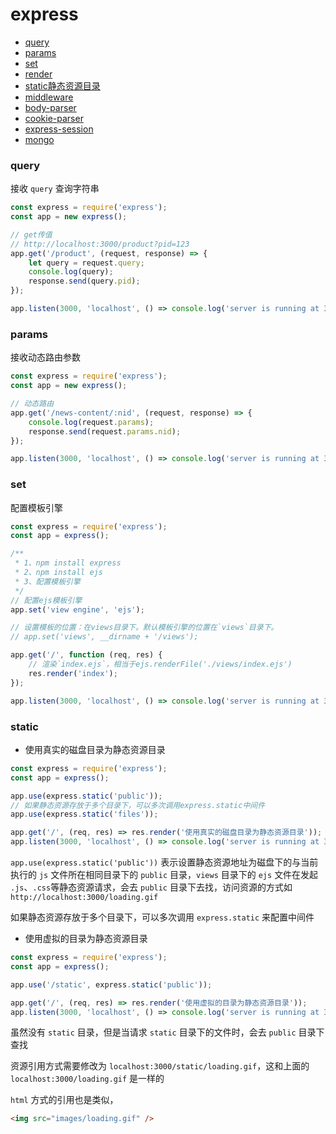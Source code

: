 # express

- [query](#query)
- [params](#params)
- [set](#set)
- [render](#render)
- [static静态资源目录](#static)
- [middleware](#middleware)
- [body-parser](#body-parser)
- [cookie-parser](#cookie-parser)
- [express-session](#express-session)
- [mongo](#mongo)

### query

接收 `query` 查询字符串
```js
const express = require('express');
const app = new express();

// get传值
// http://localhost:3000/product?pid=123
app.get('/product', (request, response) => {
    let query = request.query;
    console.log(query);
    response.send(query.pid);
});

app.listen(3000, 'localhost', () => console.log('server is running at 3000'));
```

### params

接收动态路由参数
```js
const express = require('express');
const app = new express();

// 动态路由
app.get('/news-content/:nid', (request, response) => {
    console.log(request.params);
    response.send(request.params.nid);
});

app.listen(3000, 'localhost', () => console.log('server is running at 3000'));
```

### set

配置模板引擎

```js
const express = require('express');
const app = express();

/**
 * 1、npm install express
 * 2、npm install ejs
 * 3、配置模板引擎
 */
// 配置ejs模板引擎
app.set('view engine', 'ejs');

// 设置模板的位置：在views目录下。默认模板引擎的位置在`views`目录下。
// app.set('views', __dirname + '/views');

app.get('/', function (req, res) {
    // 渲染`index.ejs`，相当于ejs.renderFile('./views/index.ejs')
    res.render('index');
});

app.listen(3000, 'localhost', () => console.log('server is running at 3000'))
```

### static

- 使用真实的磁盘目录为静态资源目录

```js
const express = require('express');
const app = express();

app.use(express.static('public'));
// 如果静态资源存放于多个目录下，可以多次调用express.static中间件
app.use(express.static('files'));

app.get('/', (req, res) => res.render('使用真实的磁盘目录为静态资源目录'));
app.listen(3000, 'localhost', () => console.log('server is running at 3000'));
```

`app.use(express.static('public'))` 表示设置静态资源地址为磁盘下的与当前执行的 `js` 文件所在相同目录下的 `public` 目录，`views` 目录下的 `ejs` 文件在发起 `.js`、`.css`等静态资源请求，会去 `public` 目录下去找，访问资源的方式如 `http://localhost:3000/loading.gif`

如果静态资源存放于多个目录下，可以多次调用 `express.static` 来配置中间件


- 使用虚拟的目录为静态资源目录

```js
const express = require('express');
const app = express();

app.use('/static', express.static('public'));

app.get('/', (req, res) => res.render('使用虚拟的目录为静态资源目录'));
app.listen(3000, 'localhost', () => console.log('server is running at 3000'));
```

虽然没有 `static` 目录，但是当请求 `static` 目录下的文件时，会去 `public` 目录下查找

资源引用方式需要修改为 `localhost:3000/static/loading.gif`，这和上面的 `localhost:3000/loading.gif` 是一样的

`html` 方式的引用也是类似，
```html
<img src="images/loading.gif" />
```
